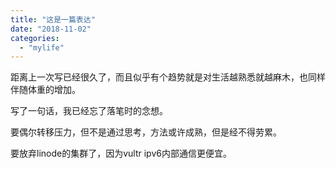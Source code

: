 ```yaml
---
title: "这是一篇表达"
date: "2018-11-02"
categories: 
  - "mylife"
---
```


距离上一次写已经很久了，而且似乎有个趋势就是对生活越熟悉就越麻木，也同样伴随体重的增加。

写了一句话，我已经忘了落笔时的念想。

要偶尔转移压力，但不是通过思考，方法或许成熟，但是经不得劳累。

要放弃linode的集群了，因为vultr ipv6内部通信更便宜。
